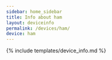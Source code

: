 ```yaml
---
sidebar: home_sidebar
title: Info about ham
layout: deviceinfo
permalink: /devices/ham/
device: ham
---
```

{% include templates/device_info.md %}
